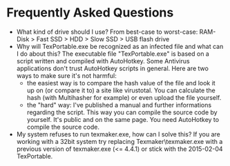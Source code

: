 # Frequently Asked Questions

* What kind of drive should I use?
  From best-case to worst-case:
  RAM-Disk > Fast SSD > HDD > Slow SSD > USB flash drive
* Why will TexPortable.exe be recognized as an infected file and what can I do about this?
  The executable file "TexPortable.exe" is based on a script written and compiled with AutoHotkey. Some Antivirus applications don't trust AutoHotkey scripts in general. Here are two ways to make sure it's not harmful:
  * the easiest way is to compare the hash value of the file and look it up on (or compare it to) a site like virustotal. You can calculate the hash (with Multihasher for example) or even upload the file yourself.
  * the "hard" way: I've published a manual and further informations regarding the script. This way you can compile the source code by yourself. It's public and on the same page. You need AutoHotkey to compile the source code.
* My system refuses to run texmaker.exe, how can I solve this?
  If you are working with a 32bit system try replacing Texmaker\texmaker.exe with a previous version of texmaker.exe (<= 4.4.1) or stick with the 2015-02-04 TexPortable.
